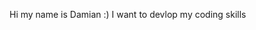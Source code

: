 Hi my name is Damian :) 
I want to devlop my coding skills 

<!---
zimny1133/zimny1133 is a ✨ special ✨ repository because its `README.md` (this file) appears on your GitHub profile.
You can click the Preview link to take a look at your changes.
--->
